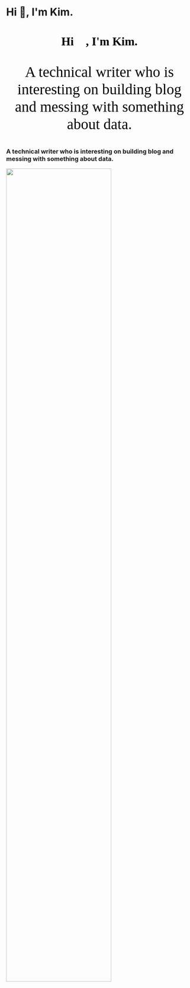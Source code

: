 # Hi 👋, I'm Kim.
<h1 style="text-align:center;font-family:等线;color:black;font-size:31.8px">Hi 👋, I'm Kim.</h1>


<p style="text-align:center;font-family:Arial Unicode MS;color:black;font-size:40px">A technical writer who is interesting on building blog and messing with something about data.</p>


### A technical writer who is interesting on building blog and messing with something about data.

<img src="https://github-readme-stats.vercel.app/api?username=Kimwangqing&theme=cobalt&show_icons=true" width="75%" />




